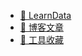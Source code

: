 - [🚀 LearnData](https://biji.675222.xyz/)
- [📝 博客文章](https://biji.675222.xyz/blog.html)
- [🔨 工具收藏](https://nav.newzone.top/)
